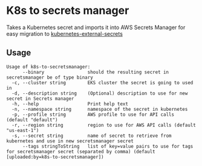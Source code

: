# K8s to secrets manager

Takes a Kubernetes secret and imports it into AWS Secrets Manager for easy migration to [kubernetes-external-secrets](https://github.com/external-secrets/kubernetes-external-secrets)

## Usage

```console
Usage of k8s-to-secretsmanager:
      --binary                should the resulting secret in secretsmanager be of type binary
  -c, --cluster string        EKS cluster the secret is going to used in
  -d, --description string    (Optional) description to use for new secret in Secrets manager
  -h, --help                  Print help text
  -n, --namespace string      namespace of the secret in kubernetes
  -p, --profile string        AWS profile to use for API calls (default "default")
  -r, --region string         region to use for AWS API calls (default "us-east-1")
  -s, --secret string         name of secret to retrieve from kubernetes and use in new secretsmanager secret
      --tags stringToString   list of key=value pairs to use for tags for secretsmanager secret (separated by comma) (default [uploaded:by=k8s-to-secretsmanager])
```
